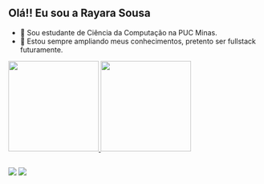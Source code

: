 ## Olá!! Eu sou a Rayara Sousa

- 🎀 Sou estudante de Ciência da Computação na PUC Minas.
- 🌸 Estou sempre ampliando meus conhecimentos, pretento ser fullstack futuramente.
<a href="https://github.com/Sourayy">
  <img height="180em" src="https://github-readme-stats-eight-theta.vercel.app/api?username=Sourayy&show_icons=true&theme=dracula&include_all_commits=true&count_private=true"/>
  <img height="180em" src="https://github-readme-stats-eight-theta.vercel.app/api/top-langs/?username=Sourayy&layout=compact&langs_count=8&theme=dracula"/>
</a>

##
<div> 
  <a href="https://www.instagram.com/ray._.sou/" target="_blank"><img src="https://img.shields.io/badge/-Instagram-%23E4405F?style=for-the-badge&logo=instagram&logoColor=white" target="_blank"></a>
  <a href="https://www.linkedin.com/in/raysou/" target="_blank"><img src="https://img.shields.io/badge/-LinkedIn-%230077B5?style=for-the-badge&logo=linkedin&logoColor=white" target="_blank"></a> 

</div>
  

